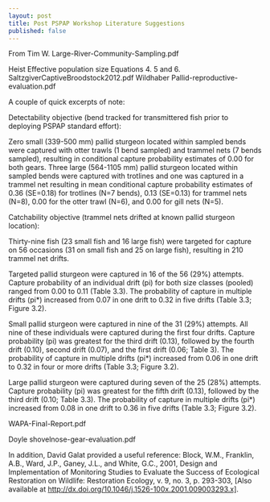 ```yaml
---
layout: post
title: Post PSPAP Workshop Literature Suggestions
published: false
---
```


From Tim W.
Large-River-Community-Sampling.pdf

Heist Effective population size Equations 4. 5 and 6.
SaltzgiverCaptiveBroodstock2012.pdf
Wildhaber
Pallid-reproductive-evaluation.pdf


A couple of quick excerpts of note: 

Detectability objective (bend tracked for transmittered fish prior to 
deploying PSPAP standard effort): 

Zero small (339-500 mm) pallid sturgeon located within sampled bends 
were captured with otter trawls (1 bend sampled) and trammel nets (7 
bends sampled), resulting in conditional capture probability estimates 
of 0.00 for both gears. Three large (564-1105 mm) pallid sturgeon 
located within sampled bends were captured with trotlines and one was 
captured in a trammel net resulting in mean conditional capture 
probability estimates of 0.36 (SE=0.18) for trotlines (N=7 bends), 0.13 
(SE=0.13) for trammel nets (N=8), 0.00 for the otter trawl (N=6), and 
0.00 for gill nets (N=5). 

Catchability objective (trammel nets drifted at known pallid sturgeon 
location): 

Thirty-nine fish (23 small fish and 16 large fish) were targeted for 
capture on 56 occasions (31 on small fish and 25 on large fish), 
resulting in 210 trammel net drifts. 

Targeted pallid sturgeon were captured in 16 of the 56 (29%) attempts. 
Capture probability of an individual drift (pi) for both size classes 
(pooled) ranged from 0.00 to 0.11 (Table 3.3). The probability of 
capture in multiple drifts (pi*) increased from 0.07 in one drift to 
0.32 in five drifts (Table 3.3; Figure 3.2). 

Small pallid sturgeon were captured in nine of the 31 (29%) attempts. 
All nine of these individuals were captured during the first four 
drifts. Capture probability (pi) was greatest for the third drift 
(0.13), followed by the fourth drift (0.10), second drift (0.07), and 
the first drift (0.06; Table 3). The probability of capture in multiple 
drifts (pi*) increased from 0.06 in one drift to 0.32 in four or more 
drifts (Table 3.3; Figure 3.2). 

Large pallid sturgeon were captured during seven of the 25 (28%) 
attempts. Capture probability (pi) was greatest for the fifth drift 
(0.13), followed by the third drift (0.10; Table 3.3). The probability 
of capture in multiple drifts (pi*) increased from 0.08 in one drift to 
0.36 in five drifts (Table 3.3; Figure 3.2). 





WAPA-Final-Report.pdf

Doyle
shovelnose-gear-evaluation.pdf

In addition, David Galat provided a useful reference:
Block, W.M., Franklin, A.B., Ward, J.P., Ganey, J.L., and White, G.C., 2001, Design and Implementation of Monitoring Studies to Evaluate the Success of Ecological Restoration on Wildlife: Restoration Ecology, v. 9, no. 3, p. 293-303, [Also available at http://dx.doi.org/10.1046/j.1526-100x.2001.009003293.x].